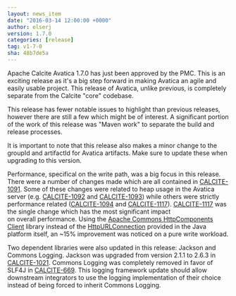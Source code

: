 ```yaml
---
layout: news_item
date: "2016-03-14 12:00:00 +0000"
author: elserj
version: 1.7.0
categories: [release]
tag: v1-7-0
sha: 48b7de5a
---
```

<!--
{% comment %}
Licensed to the Apache Software Foundation (ASF) under one or more
contributor license agreements.  See the NOTICE file distributed with
this work for additional information regarding copyright ownership.
The ASF licenses this file to you under the Apache License, Version 2.0
(the "License"); you may not use this file except in compliance with
the License.  You may obtain a copy of the License at

http://www.apache.org/licenses/LICENSE-2.0

Unless required by applicable law or agreed to in writing, software
distributed under the License is distributed on an "AS IS" BASIS,
WITHOUT WARRANTIES OR CONDITIONS OF ANY KIND, either express or implied.
See the License for the specific language governing permissions and
limitations under the License.
{% endcomment %}
-->

Apache Calcite Avatica 1.7.0 has just been approved by the PMC. This is an
exciting release as it's a big step forward in making Avatica an agile and
easily usable project. This release of Avatica, unlike previous, is completely
separate from the Calcite "core" codebase.

This release has fewer notable issues to highlight than previous releases, however
there are still a few which might be of interest. A significant portion of the
work of this release was "Maven work" to separate the build and release processes.

It is important to note that this release also makes a minor change to the
groupId and artifactId for Avatica artifacts. Make sure to update these when
upgrading to this version.

Performance, specifical on the write path, was a big focus in this release. There
were a number of changes made which are all contained in [CALCITE-1091](CALCITE-1091).
Some of these changes were related to heap usage in the Avatica server (e.g.
[CALCITE-1092](CALCITE-1092) and [CALCITE-1093](CALCITE-1093)) while others
were strictly performance related ([CALCITE-1094](CALCITE-1094) and [CALCITE-1117](CALCITE-1117)).
[CALCITE-1117](CALCITE-1117) was the single change which has the most significant impact\
on overall performance. Using the [Apache Commons HttpComponents Client](http://hc.apache.org/)
library instead of the [HttpURLConnection](HttpURLConnection) provided in the Java
platform itself, an ~15% improvement was noticed on a pure write workload.

Two dependent libraries were also updated in this release: Jackson and Commons Logging.
Jackson was upgraded from version 2.1.1 to 2.6.3 in [CALCITE-1021](CALCITE-1021). Commons
Logging was completely removed in favor of SLF4J in [CALCITE-669](CALCITE-669). This
logging framework update should allow downstream integrators to use the logging implementation
of their choice instead of being forced to inherit Commons Logging.

[CALCITE-669]: https://issues.apache.org/jira/browse/CALCITE-669
[CALCITE-1021]: https://issues.apache.org/jira/browse/CALCITE-1021
[CALCITE-1091]: https://issues.apache.org/jira/browse/CALCITE-1091
[CALCITE-1092]: https://issues.apache.org/jira/browse/CALCITE-1092
[CALCITE-1093]: https://issues.apache.org/jira/browse/CALCITE-1093
[CALCITE-1094]: https://issues.apache.org/jira/browse/CALCITE-1094
[CALCITE-1117]: https://issues.apache.org/jira/browse/CALCITE-1117
[HttpURLConnection]: https://docs.oracle.com/javase/7/docs/api/java/net/HttpURLConnection.html
